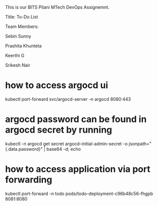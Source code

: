 This is our BITS Pilani MTech DevOps Assignemnt.

Title: To-Do List

Team Members:

Sebin Sunny

Prashita Khunteta

Keerthi G

Srikesh Nair


# how to access argocd ui
kubectl port-forward svc/argocd-server -n argocd 8080:443

# argocd password can be found in argocd secret by running
kubectl -n argocd get secret argocd-initial-admin-secret -o jsonpath="{.data.password}" | base64 -d; echo


# how to access application via port forwarding

kubectl port-forward -n todo pods/todo-deployment-c96b48c56-fhgpb 8081:8080

